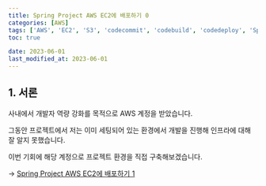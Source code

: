 ```yaml
---
title: Spring Project AWS EC2에 배포하기 0
categories: [AWS]
tags: ['AWS', 'EC2', 'S3', 'codecommit', 'codebuild', 'codedeploy', 'Spring EC2']
toc: true

date: 2023-06-01
last_modified_at: 2023-06-01
---
```


## 1. 서론

사내에서 개발자 역량 강화를 목적으로 AWS 계정을 받았습니다.

그동안 프로젝트에서 저는 이미 세팅되어 있는 환경에서 개발을 진행해 인프라에 대해 잘 알지 못했습니다.

이번 기회에 해당 계정으로 프로젝트 환경을 직접 구축해보겠습니다.

→ [Spring Project AWS EC2에 배포하기 1](../aws1)